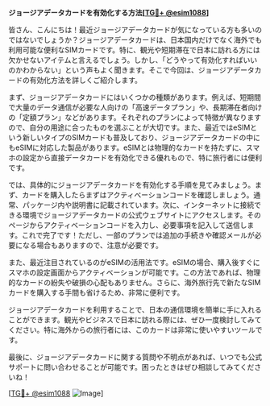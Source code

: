 **ジョージアデータカードを有効化する方法[[TG💪+ @esim1088](https://t.me/s/esim1088)]**

皆さん、こんにちは！最近ジョージアデータカードが気になっている方も多いのではないでしょうか？ジョージアデータカードは、日本国内だけでなく海外でも利用可能な便利なSIMカードです。特に、観光や短期滞在で日本に訪れる方には欠かせないアイテムと言えるでしょう。しかし、「どうやって有効化すればいいのかわからない」という声もよく聞きます。そこで今回は、ジョージアデータカードの有効化方法を詳しくご紹介します。

まず、ジョージアデータカードにはいくつかの種類があります。例えば、短期間で大量のデータ通信が必要な人向けの「高速データプラン」や、長期滞在者向けの「定額プラン」などがあります。それぞれのプランによって特徴が異なりますので、自分の用途に合ったものを選ぶことが大切です。また、最近ではeSIMという新しいタイプのSIMカードも普及しており、ジョージアデータカードの中にもeSIMに対応した製品があります。eSIMとは物理的なカードを持たずに、スマホの設定から直接データカードを有効化できる優れもので、特に旅行者には便利です。

では、具体的にジョージアデータカードを有効化する手順を見てみましょう。まず、カードを購入したらまずはアクティベーションコードを確認しましょう。通常、パッケージ内や説明書に記載されています。次に、インターネットに接続できる環境でジョージアデータカードの公式ウェブサイトにアクセスします。そのページからアクティベーションコードを入力し、必要事項を記入して送信します。これで完了です！ただし、一部のプランでは追加の手続きや確認メールが必要になる場合もありますので、注意が必要です。

また、最近注目されているのがeSIMの活用法です。eSIMの場合、購入後すぐにスマホの設定画面からアクティベーションが可能です。この方法であれば、物理的なカードの紛失や破損の心配もありません。さらに、海外旅行先で新たなSIMカードを購入する手間も省けるため、非常に便利です。

ジョージアデータカードを利用することで、日本の通信環境を簡単に手に入れることができます。観光やビジネスで日本に訪れる際には、ぜひ一度検討してみてください。特に海外からの旅行者には、このカードは非常に使いやすいツールです。

最後に、ジョージアデータカードに関する質問や不明点があれば、いつでも公式サポートに問い合わせることが可能です。困ったときはぜひ相談してみてくださいね！

[[TG💪+ @esim1088](https://t.me/s/esim1088) ![Image](https://i.postimg.cc/Y0z9fWf4/image.png)]